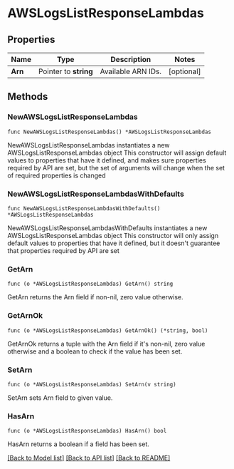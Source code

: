 # AWSLogsListResponseLambdas

## Properties

Name | Type | Description | Notes
------------ | ------------- | ------------- | -------------
**Arn** | Pointer to **string** | Available ARN IDs. | [optional] 

## Methods

### NewAWSLogsListResponseLambdas

`func NewAWSLogsListResponseLambdas() *AWSLogsListResponseLambdas`

NewAWSLogsListResponseLambdas instantiates a new AWSLogsListResponseLambdas object
This constructor will assign default values to properties that have it defined,
and makes sure properties required by API are set, but the set of arguments
will change when the set of required properties is changed

### NewAWSLogsListResponseLambdasWithDefaults

`func NewAWSLogsListResponseLambdasWithDefaults() *AWSLogsListResponseLambdas`

NewAWSLogsListResponseLambdasWithDefaults instantiates a new AWSLogsListResponseLambdas object
This constructor will only assign default values to properties that have it defined,
but it doesn't guarantee that properties required by API are set

### GetArn

`func (o *AWSLogsListResponseLambdas) GetArn() string`

GetArn returns the Arn field if non-nil, zero value otherwise.

### GetArnOk

`func (o *AWSLogsListResponseLambdas) GetArnOk() (*string, bool)`

GetArnOk returns a tuple with the Arn field if it's non-nil, zero value otherwise
and a boolean to check if the value has been set.

### SetArn

`func (o *AWSLogsListResponseLambdas) SetArn(v string)`

SetArn sets Arn field to given value.

### HasArn

`func (o *AWSLogsListResponseLambdas) HasArn() bool`

HasArn returns a boolean if a field has been set.


[[Back to Model list]](../README.md#documentation-for-models) [[Back to API list]](../README.md#documentation-for-api-endpoints) [[Back to README]](../README.md)


